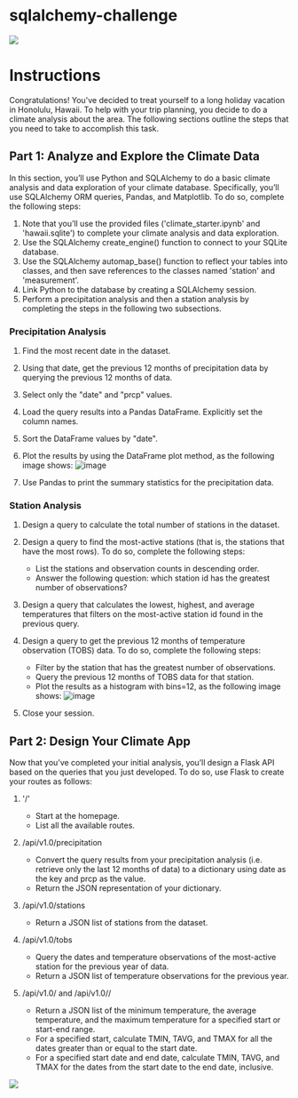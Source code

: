 # sqlalchemy-challenge

<img src="https://capsule-render.vercel.app/api?type=waving&color=BDBDC8&height=150&section=header" />

# Instructions

Congratulations! You've decided to treat yourself to a long holiday vacation in Honolulu, Hawaii. To help with your trip planning, you decide to do a climate analysis about the area. The following sections outline the steps that you need to take to accomplish this task.

## Part 1: Analyze and Explore the Climate Data

In this section, you’ll use Python and SQLAlchemy to do a basic climate analysis and data exploration of your climate database. Specifically, you’ll use SQLAlchemy ORM queries, Pandas, and Matplotlib. To do so, complete the following steps:

  1. Note that you’ll use the provided files ('climate_starter.ipynb' and 'hawaii.sqlite') to complete your climate analysis and data exploration.
  2. Use the SQLAlchemy create_engine() function to connect to your SQLite database.
  3. Use the SQLAlchemy automap_base() function to reflect your tables into classes, and then save references to the classes named 'station' and 'measurement'.
  4. Link Python to the database by creating a SQLAlchemy session.
  5. Perform a precipitation analysis and then a station analysis by completing the steps in the following two subsections.

### Precipitation Analysis
  1. Find the most recent date in the dataset.
  2. Using that date, get the previous 12 months of precipitation data by querying the previous 12 months of data.
  3. Select only the "date" and "prcp" values.
  4. Load the query results into a Pandas DataFrame. Explicitly set the column names.
  5. Sort the DataFrame values by "date".
  6. Plot the results by using the DataFrame plot method, as the following image shows:
     ![image](https://github.com/tarsian/sqlalchemy-challenge/assets/24801648/0d70d5ce-219f-4219-8a5b-72d02080de8d)

  7. Use Pandas to print the summary statistics for the precipitation data.

### Station Analysis
  1. Design a query to calculate the total number of stations in the dataset.
  2. Design a query to find the most-active stations (that is, the stations that have the most rows). To do so, complete the following steps:
     - List the stations and observation counts in descending order.
     - Answer the following question: which station id has the greatest number of observations?
  3. Design a query that calculates the lowest, highest, and average temperatures that filters on the most-active station id found in the previous query.
  4. Design a query to get the previous 12 months of temperature observation (TOBS) data. To do so, complete the following steps:
     - Filter by the station that has the greatest number of observations.
     - Query the previous 12 months of TOBS data for that station.
     - Plot the results as a histogram with bins=12, as the following image shows:
       ![image](https://github.com/tarsian/sqlalchemy-challenge/assets/24801648/616d1981-c53b-4340-a06f-d46c7ac71b30)

  5. Close your session.

## Part 2: Design Your Climate App
Now that you’ve completed your initial analysis, you’ll design a Flask API based on the queries that you just developed. To do so, use Flask to create your routes as follows:

  1. '/'
     - Start at the homepage.
     - List all the available routes.
  
  2. /api/v1.0/precipitation
     - Convert the query results from your precipitation analysis (i.e. retrieve only the last 12 months of data) to a dictionary using date as the key and prcp as the value.
     - Return the JSON representation of your dictionary.

  3. /api/v1.0/stations
     - Return a JSON list of stations from the dataset.

  4. /api/v1.0/tobs
     - Query the dates and temperature observations of the most-active station for the previous year of data.
     - Return a JSON list of temperature observations for the previous year.

  5. /api/v1.0/<start> and /api/v1.0/<start>/<end>
     - Return a JSON list of the minimum temperature, the average temperature, and the maximum temperature for a specified start or start-end range.
     - For a specified start, calculate TMIN, TAVG, and TMAX for all the dates greater than or equal to the start date.
     - For a specified start date and end date, calculate TMIN, TAVG, and TMAX for the dates from the start date to the end date, inclusive.

<img src="https://capsule-render.vercel.app/api?type=waving&color=BDBDC8&height=150&section=footer" />
